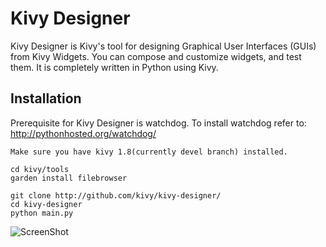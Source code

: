 Kivy Designer
=============

Kivy Designer is Kivy's tool for designing Graphical User Interfaces (GUIs) from Kivy Widgets. You can compose and customize widgets, and test them. It is completely written in Python using Kivy.

Installation
------------
Prerequisite for Kivy Designer is watchdog. To install watchdog refer to: http://pythonhosted.org/watchdog/

    Make sure you have kivy 1.8(currently devel branch) installed.
    
    cd kivy/tools
    garden install filebrowser
    
    git clone http://github.com/kivy/kivy-designer/
    cd kivy-designer
    python main.py


![ScreenShot](https://raw.github.com/kivy/kivy-designer/master/kivy_designer.png)
